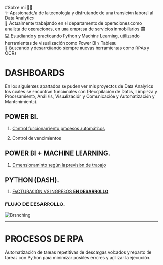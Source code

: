 #Sobre mí 🧑‍💻  
✨ Apasionado/a de la tecnología y disfrutando de una transición laboral al Data Analytics  
💼 Actualmente trabajando en el departamento de operaciones como analista de operaciones, en una empresa de servicios inmobiliarios 🏛️  
💻 Estudiando y practicando Python y Machine Learning, utilizando herramientas de visualización como Power Bi y Tableau  
🚀 Buscando y desarrollando siempre nuevas herramientas como RPAs y OCRs  

# DASHBOARDS

En los siguientes apartados se puden ver mis proyectos de Data Analytics los cuales se encuntran funcionales con (Recopilación de Datos, Limpieza y Procesamiento, Análisis, Visualización y Comunicación y Automatización y Mantenimiento).

## **POWER BI.**

1.  [Control funcionamiento procesos automáticos](https://app.powerbi.com/view?r=eyJrIjoiYWYwNGEyNzAtNTlhOS00MzI3LWE5MzktMmU0YzZjMjhkNzgyIiwidCI6IjhhM2IzNWVmLTg5YmMtNGI4OS05Nzg1LWY5YzNkMjZmNWM2MCIsImMiOjl9)

2.  [Control de vencimientos](https://app.powerbi.com/view?r=eyJrIjoiN2Y3OWYwYzMtYTQwOC00OWU4LWE5ZTAtYWQ5N2I2ZGJiZWRjIiwidCI6IjhhM2IzNWVmLTg5YmMtNGI4OS05Nzg1LWY5YzNkMjZmNWM2MCIsImMiOjl9)

## **POWER BI + MACHINE LEARNING.**
1.  [Dimensionaminto según la previsión de trabajo](https://app.powerbi.com/view?r=eyJrIjoiNDE5MDVmNGYtZTA4ZS00ODIwLTk2MTEtYTA2OGVjOGU1Yzc5IiwidCI6IjhhM2IzNWVmLTg5YmMtNGI4OS05Nzg1LWY5YzNkMjZmNWM2MCIsImMiOjl9)

## **PYTHON (DASH).**
1.  [FACTURACIÓN VS INGRESOS **EN DESARROLLO**]()

### **FLUJO DE DESARROLLO.**
![Branching](/img/flujo.png)

------------------------------------------
# PROCESOS DE RPA
Automatización de tareas repetitivas de descargas volcados y reparto de tareas con Python para minimizar posbles errores y agilizar la ejecución.

<!-- Aqui tengo que poner la parte del flujo -->


